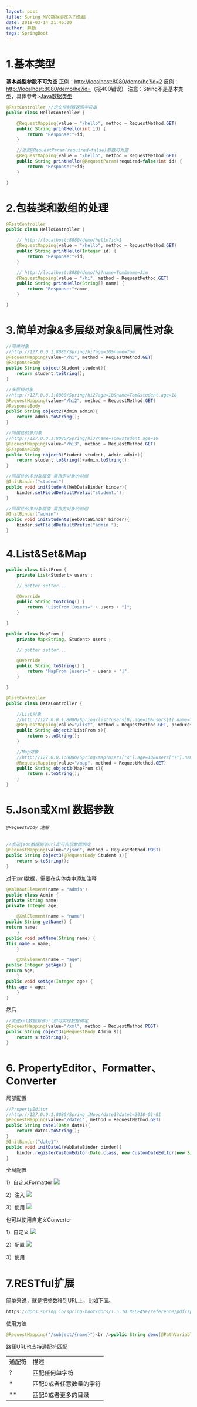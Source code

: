 ```yaml
---
layout: post
title: Spring MVC数据绑定入门总结
date: 2018-03-14 21:46:00
author: 薛勤
tags: SpringBoot
---
```

# 1.基本类型

**基本类型参数不可为空** 
正例：[http://localhost:8080/demo/he?id=2](http://localhost:8080/demo/he?id2) 
反例：[http://localhost:8080/demo/he?id=](http://localhost:8080/demo/he?id)（报400错误） 
注意：String不是基本类型，具体参考>[Java数据类型](http://blog.csdn.net/ta1bin1/article/details/53666163)

```java
@RestController //定义控制器返回字符串
public class HelloController {

    @RequestMapping(value = "/hello", method = RequestMethod.GET)
    public String printHello(int id) {
        return "Response:"+id;
    }

    //添加@RequestParam(required=false)参数可为空
    @RequestMapping(value = "/hello", method = RequestMethod.GET)
    public String printHello(@RequestParam(required=false)int id) {
        return "Response:"+id;
    }

}
```

# 2.包装类和数组的处理

```java
@RestController 
public class HelloController {

    // http://localhost:8080/demo/hello?id=1
    @RequestMapping(value = "/hello", method = RequestMethod.GET)
    public String printHello(Integer id) {
        return "Response:"+id;
    }

    // http://localhost:8080/demo/hi?name=Tom&name=Jim
    @RequestMapping(value = "/hi", method = RequestMethod.GET)
    public String printHello(String[] name) {
        return "Response:"+anme;
    }

}
```

# 3.简单对象&多层级对象&同属性对象

```java
//简单对象
//http://127.0.0.1:8080/Spring/hi?age=10&name=Tom
@RequestMapping(value="/hi", method = RequestMethod.GET)    
@ResponseBody
public String object(Student student){
    return student.toString();
}

//多层级对象
//http://127.0.0.1:8080/Spring/hi2?age=10&name=Tom&student.age=18
@RequestMapping(value="/hi2", method = RequestMethod.GET)   
@ResponseBody
public String object2(Admin admin){
    return admin.toString();
}

//同属性的多对象
//http://127.0.0.1:8080/Spring/hi3?name=Tom&student.age=18
@RequestMapping(value="/hi3", method = RequestMethod.GET)   
@ResponseBody
public String object3(Student student, Admin admin){
    return student.toString()+admin.toString();
}

//同属性的多对象赋值 需指定对象的前缀
@InitBinder("student")
public void initStudent(WebDataBinder binder){
    binder.setFieldDefaultPrefix("student.");
}

//同属性的多对象赋值 需指定对象的前缀
@InitBinder("admin")
public void initStudent2(WebDataBinder binder){
    binder.setFieldDefaultPrefix("admin.");
}
```

# 4.List&Set&Map

```java
public class ListFrom {
    private List<Student> users ;

    // getter setter...

    @Override
    public String toString() {
        return "ListFrom [users=" + users + "]";
    }

}
```

```java
public class MapFrom {
    private Map<String, Student> users ;

    // getter setter...

    @Override
    public String toString() {
        return "MapFrom [users=" + users + "]";
    }   

}
```

```java
@RestController
public class DataController {

    //List对象
    //http://127.0.0.1:8080/Spring/list?users[0].age=10&users[1].name=Tom
    @RequestMapping(value="/list", method = RequestMethod.GET, produces={"text/html;charset=UTF-8"})    //支持中文
    public String object2(ListFrom s){
        return s.toString();
    }

    //Map对象
    //http://127.0.0.1:8080/Spring/map?users["X"].age=10&users["Y"].name=Tom
    @RequestMapping(value="/map", method = RequestMethod.GET)   
    public String object3(MapFrom s){
        return s.toString();
    }
}
```

# 5.Json或Xml 数据参数

###### `@RequestBody 注解`

```java
//发送json数据到该url即可实现数据绑定
@RequestMapping(value="/json", method = RequestMethod.POST) 
public String object3(@RequestBody Student s){
    return s.toString();
}
```

对于xml数据，需要在实体类中添加注释

```java
@XmlRootElement(name = "admin")
public class Admin {
private String name;
private Integer age;

    @XmlElement(name = "name")
public String getName() {
return name;
    }
public void setName(String name) {
this.name = name;
    }

    @XmlElement(name = "age")
public Integer getAge() {
return age;
    }
public void setAge(Integer age) {
this.age = age;
    }
}
```

然后

```java
//发送xml数据到该url即可实现数据绑定
@RequestMapping(value="/xml", method = RequestMethod.POST)  
public String object3(@RequestBody Admin s){
    return s.toString();
}
```

# 6. PropertyEditor、Formatter、Converter

局部配置

```java
//PropertyEditor
//http://127.0.0.1:8080/Spring_iMooc/date1?date1=2018-01-01
@RequestMapping(value="/date1", method = RequestMethod.GET) 
public String date1(Date date1){
    return date1.toString();
}
@InitBinder("date1")
public void initDate1(WebDataBinder binder){
    binder.registerCustomEditor(Date.class, new CustomDateEditor(new SimpleDateFormat("yyyy-MM-dd"), true));
}
```

全局配置 


1）自定义Formatter ![](./20180314SpringMVC数据绑定入门总结/1136672-20190623133633958-362374272.png)


2）注入 ![](./20180314SpringMVC数据绑定入门总结/1136672-20190623133646210-1776874247.png)


3）使用 ![](./20180314SpringMVC数据绑定入门总结/1136672-20190623133702290-1783436498.png)


也可以使用自定义Converter 

1）自定义 ![](./20180314SpringMVC数据绑定入门总结/1136672-20190623133722672-1306447048.png)


2）配置 ![](./20180314SpringMVC数据绑定入门总结/1136672-20190623133738155-503775218.png)


3）使用

# 7.RESTful扩展

简单来说，就是把参数移到URL上，比如下面。

```java
https://docs.spring.io/spring-boot/docs/1.5.10.RELEASE/reference/pdf/spring-boot-reference.pdf<br />　 http://jbk.39.net/xebm/
```

使用方法

```java
@RequestMapping("/subject/{name}")<br />public String demo(@PathVariable("name") String name){<br />　　return name;<br />}<br />
```

路径URL也支持通配符匹配


|||
|---|---|
|通配符|描述|
|?|匹配任何单字符|
|*|匹配0或者任意数量的字符|
|**|匹配0或者更多的目录|
